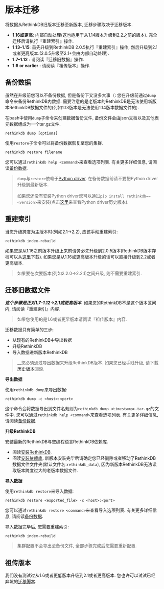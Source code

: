 # 版本迁移
将数据从RethinkDB旧版本迁移至新版本, 迁移步骤取决于迁移版本.
* __1.16或更高__: 内部自动处理(这也适用于从1.14版本升级到2.2之前的版本). 完全迁移后请执行『重建索引』操作.
* __1.13–1.15__: 首先升级到RethinkDB 2.0.5执行『重建索引』操作, 然后升级到2.1或者更高版本.(2.0.5升级至2.1+会由内部自动处理).
* __1.7–1.12__ : 请阅读『迁移旧数据』操作.
* __1.6 or earlier__ : 请阅读『祖传版本』操作.

## 备份数据
虽然在升级前您可以不备份数据, 但是备份下又没多大事（:
您在升级前通过`dump`命令来备份RethinkDB内数据. 
需要注意的是老版本的RethinkDB是无法使用新版本RethinkDB数据文件的(列如1.13版本是无法使用1.14版本数据文件的).

在bash中使用`dump`子命令来创建数据备份文件, 备份文件会由json文档以及其他表元数据组成为一个tar.gz文件.
```
rethinkdb dump [options]
```
使用`restore`子命令可以将备份数据恢复至您的集群.
```
rethinkdb restore filename
```
您可以通过`rethinkdb help <command>`来查看选项列表. 有关更多详细信息, 请阅读[备份数据](/docs/5-4).

> `dump`与`restore`依赖于[Python driver](https://www.rethinkdb.com/docs/install-drivers/python/). 在备份数据前请不要把Python driver升级到最新版本.<br/><br/>
> 如果您还没有安装Python driver您可以通过`pip install rethinkdb==<version>`来安装(点击[这里](https://pypi.python.org/pypi/rethinkdb)来查看Python driver历史版本).

## 重建索引
当您升级跨度为主版本时(列如2.1->2.2), 应该手动重建索引:
```
rethinkdb index-rebuild
```
如果您是从1.16之前版本升级上来前请务必先升级到2.0.5版本(RethinkDB版本存档可以从[这里](https://drethinkdb.x-speed.cc/)下载).
如果您是从1.16或更高版本升级的话可以直接升级到2.2或者更高版本.
> 如果要在次要版本(列如2.2.0->2.2.1)之间升级, 则不需要重建索引.

## 迁移旧数据文件
___这个步骤是正对1.7-1.12->2.1或更高版本___. 如果您的RethinkDB不是这个版本区间内, 请阅读『重建索引』内容.

> 如果您使用的是1.6或者更早版本请阅读『祖传版本』内容.

迁移数据只有简单的三步:
* 从现有的RethinkDB中导出数据
* 升级RethinkDB
* 导入数据进新版本RethinkDB

> __您必须通过导出数据来升级RethinkDB版本. 如果您已经手贱升级, 请下载[历史版本](https://drethinkdb.x-speed.cc/)回滚.

__导出数据__

使用`rethinkdb dump`来导出数据:
```
rethinkdb dump -c <host>:<port>
```
这个命令会将数据导出到文件名规则为`rethinkdb_dump_<timestamp>.tar.gz`的文件中.
您可以通过`rethinkdb help <command>`来查看选项列表. 有关更多详细信息, 请阅读[备份数据](/docs/5-4).

__升级RethinkDB__

安装最新的RethinkDB与您编程语言RethinkDB依赖库.
* 阅读[安装RethinkDB](/docs/1-0).
* 阅读[安装依赖库](/docs/1-2).
新版本安装完毕后请确定您已经删除或者移动了RethinkDB数据文件文件夹(默认文件名:`rethinkdb_data`), 因为新版本RethinkDB无法读取版本跨度过大的老版本数据文件.

__导入数据__

使用`rethinkdb restore`来导入数据:
```
rethinkdb restore <exported_file> -c <host>:<port>
```
您可以通过`rethinkdb restore <command>`来查看导入选项列表. 有关更多详细信息, 请阅读[备份数据](/docs/5-4).

导入数据完毕后, 您需要重建索引:
```
rethinkdb index-rebuild
```

> 集群配置不会导出至备份文件, 全部步骤完成后您需要重新配置.

## 祖传版本
我们没有测试过从1.6或者更低版本升级到2.1或者更高版本. 您也许可以试试已经弃坑的[迁移脚本](https://github.com/rethinkdb/rethinkdb/tree/02b4f29e1e7f15b3edffcb68bf015578ec5783ab/scripts/migration).

